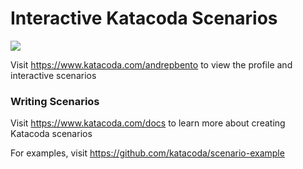 # Interactive Katacoda Scenarios

[![](http://shields.katacoda.com/katacoda/andrepbento/count.svg)](https://www.katacoda.com/andrepbento "Get your profile on Katacoda.com")

Visit https://www.katacoda.com/andrepbento to view the profile and interactive scenarios

### Writing Scenarios
Visit https://www.katacoda.com/docs to learn more about creating Katacoda scenarios

For examples, visit https://github.com/katacoda/scenario-example
